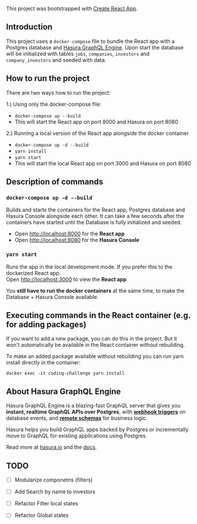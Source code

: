 This project was bootstrapped with [Create React App](https://github.com/facebook/create-react-app).

## Introduction

This project uses a `docker-compose` file to bundle the React app with a Postgres database and [Hasura GraphQL Engine](https://hasura.io/).
Upon start the database will be initialized with tables `jobs`, `companies`, `investors` and `company_investors` and seeded with data.

## How to run the project

There are two ways how to run the project:

1.) Using only the docker-compose file: 
- `docker-compose up --build`
- This will start the React app on port 8000 and Hasura on port 8080


2.) Running a local version of the React app alongside the docker container 
- `docker-compose up -d --build`
- `yarn install`
- `yarn start`
- This will start the local React app on port 3000 and Hasura on port 8080

## Description of commands

### `docker-compose up -d --build`

Builds and starts the containers for the React app, Postgres database and Hasura Console alongside each other.
It can take a few seconds after the containers have started until the Database is fully initialized and seeded.
* Open [http://localhost:8000](http://localhost:8000) for the **React app**
* Open [http://localhost:8080](http://localhost:8080) for the **Hasura Console**

### `yarn start`

Runs the app in the local development mode. If you prefer this to the dockerized React app. <br />
Open [http://localhost:3000](http://localhost:3000) to view the **React app**

You **still have to run the docker containers** at the same time, to make the Database + Hasura Console available.

## Executing commands in the React container (e.g. for adding packages)
If you want to add a new package, you can do this in the project. But it won't automatically be available in the React container without rebuilding.

To make an added package available without rebuilding you can run yarn install directly in the container:

`docker exec -it coding-challenge yarn install`

## About Hasura GraphQL Engine

Hasura GraphQL Engine is a blazing-fast GraphQL server that gives you **instant, realtime GraphQL APIs over Postgres**, with [**webhook triggers**](event-triggers.md) on database events, and [**remote schemas**](remote-schemas.md) for business logic.

Hasura helps you build GraphQL apps backed by Postgres or incrementally move to GraphQL for existing applications using Postgres.

Read more at [hasura.io](https://hasura.io) and the [docs](https://hasura.io/docs).

## TODO
- [ ] Modularize componetns (filters)
- [ ] Add Search by name to investors 
- [ ] Refactor Filter local states
- [ ] Refactor Global states
 

